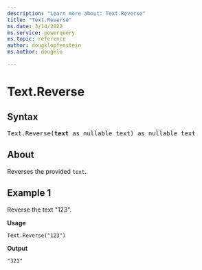 ```yaml
---
description: "Learn more about: Text.Reverse"
title: "Text.Reverse"
ms.date: 3/14/2022
ms.service: powerquery
ms.topic: reference
author: dougklopfenstein
ms.author: dougklo

---
```

# Text.Reverse

## Syntax

<pre>
Text.Reverse(<b>text</b> as nullable text) as nullable text
</pre>

## About

Reverses the provided `text`.

## Example 1

Reverse the text "123".

**Usage**

```powerquery-m
Text.Reverse("123")
```

**Output**

`"321"`
